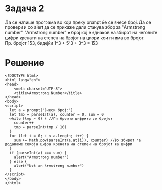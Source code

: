 # Задача 2

Да се напише програма во која преку prompt ќе се внесе број. Да се
провери и со alert да се прикаже дали станува збор за "Armstrong number".
"Armstrong number" е број кој е еднаков на збирот на неговите цифри кренати
на степен на бројот на цифри кои ги има во бројот. \
Пр. бројот 153, бидејќи 1^3 + 5^3 + 3^3 = 153

# Решение

~~~
<!DOCTYPE html>
<html lang="en">
<head>
    <meta charset="UTF-8">
    <title>Armstrong Number</title>
</head>
<body>
<script>
  let a = prompt("Внеси број:")
  let tmp = parseInt(a), counter = 0, sum = 0
  while (tmp > 0) { //Ги броиме цифрите во бројот
    counter++
    tmp = parseInt(tmp / 10)
  }
  for (let i = 0; i < a.length; i++) {
    sum += Math.pow(parseInt(a.at(i)), counter) //Во збирот ја додаваме секоја цифра крената на степен на бројот на цифри
  }
  if (parseInt(a) === sum) {
    alert("Armstrong number")
  } else {
    alert("Not an Armstrong number")
  }
</script>
</body>
</html>
~~~